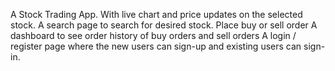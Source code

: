 A Stock Trading App.
With live chart and price updates on the selected stock.
A search page to search for desired stock.
Place buy or sell order
A dashboard to see order history of buy orders and sell orders
A login / register page where the new users can sign-up and existing users can sign-in.
